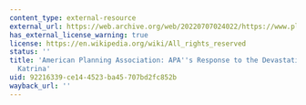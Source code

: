 ```yaml
---
content_type: external-resource
external_url: https://web.archive.org/web/20220707024022/https://www.planning.org/blog/blogpost/9148744//
has_external_license_warning: true
license: https://en.wikipedia.org/wiki/All_rights_reserved
status: ''
title: 'American Planning Association: APA''s Response to the Devastation from Hurricane
  Katrina'
uid: 92216339-ce14-4523-ba45-707bd2fc852b
wayback_url: ''
---
```

